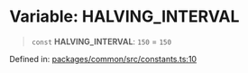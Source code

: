# Variable: HALVING\_INTERVAL

> `const` **HALVING\_INTERVAL**: `150` = `150`

Defined in: [packages/common/src/constants.ts:10](https://github.com/dcdpr/did-btcr2-js/blob/c82bc5c69016e1146a0c52c6e6b21621f5abd6d4/packages/common/src/constants.ts#L10)
